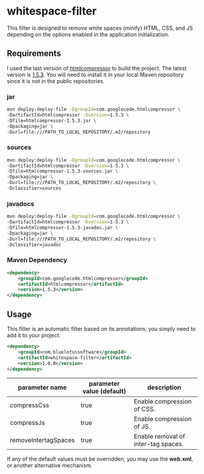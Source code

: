 # whitespace-filter
This filter is designed to remove white spaces (minify) HTML, CSS, and JS depending on the options enabled in the application initialization.

## Requirements
I used the last version of [htmlcompressor](https://code.google.com/archive/p/htmlcompressor/) to build the project. The latest version 
is [1.5.3](https://storage.googleapis.com/google-code-archive-downloads/v2/code.google.com/htmlcompressor/htmlcompressor-1.5.3.zip). You
will need to install it in your local Maven repository since it is not in the public repositories.

### jar
```bash
mvn deploy:deploy-file -DgroupId=com.googlecode.htmlcompressor \
-DartifactId=htmlcompressor -Dversion=1.5.3 \
-Dfile=htmlcompressor-1.5.3.jar \
-Dpackaging=jar \
-Durl=file:///PATH_TO_LOCAL_REPOSITORY/.m2/repository
```
### sources
```bash
mvn deploy:deploy-file -DgroupId=com.googlecode.htmlcompressor \
-DartifactId=htmlcompressor -Dversion=1.5.3 \
-Dfile=htmlcompressor-1.5.3-sources.jar \
-Dpackaging=jar \
-Durl=file:///PATH_TO_LOCAL_REPOSITORY/.m2/repository \
-Dclassifier=sources
```
### javadocs
```bash
mvn deploy:deploy-file -DgroupId=com.googlecode.htmlcompressor \
-DartifactId=htmlcompressor -Dversion=1.5.3 \
-Dfile=htmlcompressor-1.5.3-javadoc.jar \
-Dpackaging=jar \
-Durl=file:///PATH_TO_LOCAL_REPOSITORY/.m2/repository \
-Dclassifier=javadoc
```
### Maven Dependency
```xml
<dependency>
    <groupId>com.googlecode.htmlcompressor</groupId>
    <artifactId>htmlcompressor</artifactId>
    <version>1.5.3</version>
</dependency>
```
## Usage
This filter is an automatic filter based on its annotations, you simply need to add it to your project.
```xml
<dependency>
    <groupId>com.bluelotussoftware</groupId>
    <artifactId>whitespace-filter</artifactId>
    <version>1.0.0</version>
</dependency>
```
parameter name | parameter value (default) | description
------------------------- | ------------------------- | -------------------------
compressCss | true | Enable compression of CSS.
compressJs     | true | Enable compression of JS.
removeIntertagSpaces | true | Enable removal of inter-tag spaces.

If any of the default values must be overridden, you may use the **web.xml**, or another alternative mechanism.
